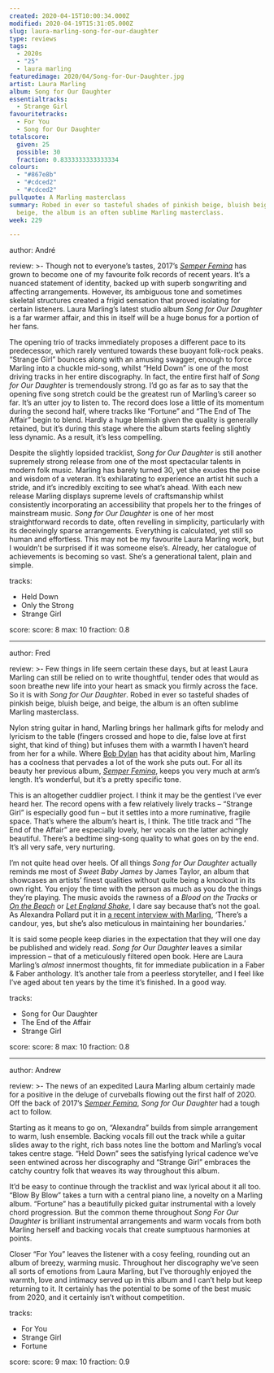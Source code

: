 ```yaml
---
created: 2020-04-15T10:00:34.000Z
modified: 2020-04-19T15:31:05.000Z
slug: laura-marling-song-for-our-daughter
type: reviews
tags:
  - 2020s
  - "25"
  - laura marling
featuredimage: 2020/04/Song-for-Our-Daughter.jpg
artist: Laura Marling
album: Song for Our Daughter
essentialtracks:
  - Strange Girl
favouritetracks:
  - For You
  - Song for Our Daughter
totalscore:
  given: 25
  possible: 30
  fraction: 0.8333333333333334
colours:
  - "#867e8b"
  - "#cdced2"
  - "#cdced2"
pullquote: A Marling masterclass
summary: Robed in ever so tasteful shades of pinkish beige, bluish beige, and
  beige, the album is an often sublime Marling masterclass.
week: 229

---
```

author: André

review: >-
  Though not to everyone’s tastes, 2017’s [*Semper
  Femina*](<https://audioxide.com/reviews/laura-marling-semper-femina/>) has grown to become one of my favourite folk records of recent years. It’s a nuanced statement of identity, backed up with superb songwriting and affecting arrangements. However, its ambiguous tone and sometimes skeletal structures created a frigid sensation that proved isolating for certain listeners. Laura Marling’s latest studio album *Song for Our Daughter* is a far warmer affair, and this in itself will be a huge bonus for a portion of her fans.

  The opening trio of tracks immediately proposes a different pace to its predecessor, which rarely ventured towards these buoyant folk-rock peaks. “Strange Girl” bounces along with an amusing swagger, enough to force Marling into a chuckle mid-song, whilst “Held Down” is one of the most driving tracks in her entire discography. In fact, the entire first half of *Song for Our Daughter* is tremendously strong. I’d go as far as to say that the opening five song stretch could be the greatest run of Marling’s career so far. It’s an utter joy to listen to. The record does lose a little of its momentum during the second half, where tracks like “Fortune” and “The End of The Affair” begin to blend. Hardly a huge blemish given the quality is generally retained, but it’s during this stage where the album starts feeling slightly less dynamic. As a result, it’s less compelling.

  Despite the slightly lopsided tracklist, *Song for Our Daughter* is still another supremely strong release from one of the most spectacular talents in modern folk music. Marling has barely turned 30, yet she exudes the poise and wisdom of a veteran. It’s exhilarating to experience an artist hit such a stride, and it’s incredibly exciting to see what’s ahead. With each new release Marling displays supreme levels of craftsmanship whilst consistently incorporating an accessibility that propels her to the fringes of mainstream music. *Song for Our Daughter* is one of her most straightforward records to date, often revelling in simplicity, particularly with its deceivingly sparse arrangements. Everything is calculated, yet still so human and effortless. This may not be my favourite Laura Marling work, but I wouldn’t be surprised if it was someone else’s. Already, her catalogue of achievements is becoming so vast. She’s a generational talent, plain and simple.
  
tracks:
  - Held Down
  - Only the Strong
  - Strange Girl
  
score:
  score: 8
  max: 10
  fraction: 0.8
  
---
author: Fred

review: >-
  Few things in life seem certain these days, but at least Laura Marling can still be relied on to write thoughtful, tender odes that would as soon breathe new life into your heart as smack you firmly across the face. So it is with *Song for Our Daughter*. Robed in ever so tasteful shades of pinkish beige, bluish beige, and beige, the album is an often sublime Marling masterclass.
  
  Nylon string guitar in hand, Marling brings her hallmark gifts for melody and lyricism to the table (fingers crossed and hope to die, false love at first sight, that kind of thing) but infuses them with a warmth I haven’t heard from her for a while. Where [Bob Dylan](https://audioxide.com/reviews/bob-dylan-highway-61-revisited/) has that acidity about him, Marling has a coolness that pervades a lot of the work she puts out. For all its beauty her previous album, [*Semper Femina*](<https://audioxide.com/reviews/laura-marling-semper-femina/>), keeps you very much at arm’s length. It’s wonderful, but it’s a pretty specific tone.

  This is an altogether cuddlier project. I think it may be the gentlest I’ve ever heard her. The record opens with a few relatively lively tracks – “Strange Girl” is especially good fun – but it settles into a more ruminative, fragile space. That’s where the album’s heart is, I think. The title track and “The End of the Affair” are especially lovely, her vocals on the latter achingly beautiful. There’s a bedtime sing-song quality to what goes on by the end. It’s all very safe, very nurturing.

  I’m not quite head over heels. Of all things *Song for Our Daughter* actually reminds me most of *Sweet Baby James* by James Taylor, an album that showcases an artists’ finest qualities without quite being a knockout in its own right. You enjoy the time with the person as much as you do the things they’re playing. The music avoids the rawness of a *Blood on the Tracks* or [*On the Beach*](<https://audioxide.com/reviews/neil-young-on-the-beach/>) or [*Let England Shake*](<https://audioxide.com/reviews/pj-harvey-let-england-shake/>), I dare say because that’s not the goal. As Alexandra Pollard put it in [a recent interview with Marling](<https://www.theguardian.com/theobserver/2001/jan/28/features.review17>), ‘There’s a candour, yes, but she’s also meticulous in maintaining her boundaries.’

  It is said some people keep diaries in the expectation that they will one day be published and widely read. *Song for Our Daughter* leaves a similar impression – that of a meticulously filtered open book. Here are Laura Marling’s *almost* innermost thoughts, fit for immediate publication in a Faber & Faber anthology. It’s another tale from a peerless storyteller, and I feel like I’ve aged about ten years by the time it’s finished. In a good way.
  
tracks:
  - Song for Our Daughter
  - The End of the Affair
  - Strange Girl
  
score:
  score: 8
  max: 10
  fraction: 0.8
  
---
author: Andrew

review: >-
  The news of an expedited Laura Marling album certainly made for a positive in the deluge of curveballs flowing out the first half of 2020. Off the back of 2017’s [*Semper Femina*](<https://audioxide.com/reviews/laura-marling-semper-femina/>), *Song for Our Daughter* had a tough act to follow.

  Starting as it means to go on, “Alexandra” builds from simple arrangement to warm, lush ensemble. Backing vocals fill out the track while a guitar slides away to the right, rich bass notes line the bottom and Marling’s vocal takes centre stage. “Held Down” sees the satisfying lyrical cadence we’ve seen entwined across her discography and “Strange Girl” embraces the catchy country folk that weaves its way throughout this album.
  
  It’d be easy to continue through the tracklist and wax lyrical about it all too. “Blow By Blow” takes a turn with a central piano line, a novelty on a Marling album. “Fortune” has a beautifully picked guitar instrumental with a lovely chord progression. But the common theme throughout *Song For Our Daughter* is brilliant instrumental arrangements and warm vocals from both Marling herself and backing vocals that create sumptuous harmonies at points.

  Closer “For You” leaves the listener with a cosy feeling, rounding out an album of breezy, warming music. Throughout her discography we’ve seen all sorts of emotions from Laura Marling, but I’ve thoroughly enjoyed the warmth, love and intimacy served up in this album and I can’t help but keep returning to it. It certainly has the potential to be some of the best music from 2020, and it certainly isn’t without competition.
  
tracks:
  - For You
  - Strange Girl
  - Fortune
  
score:
  score: 9
  max: 10
  fraction: 0.9
